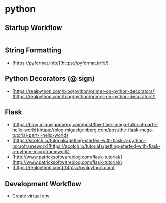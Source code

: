 # python

## Startup Workflow

```text

```

## 

## String Formatting

* [https://pyformat.info/](https://pyformat.info/)

## Python Decorators \(@ sign\)

* [https://realpython.com/blog/python/primer-on-python-decorators/](https://realpython.com/blog/python/primer-on-python-decorators/)

## Flask

* [https://blog.miguelgrinberg.com/post/the-flask-mega-tutorial-part-i-hello-world](https://blog.miguelgrinberg.com/post/the-flask-mega-tutorial-part-i-hello-world)
* [https://scotch.io/tutorials/getting-started-with-flask-a-python-microframework](https://scotch.io/tutorials/getting-started-with-flask-a-python-microframework)
* [http://www.patricksoftwareblog.com/flask-tutorial/](http://www.patricksoftwareblog.com/flask-tutorial/)
* [https://realpython.com](https://realpython.com)

## Development Workflow

* Create virtual env

